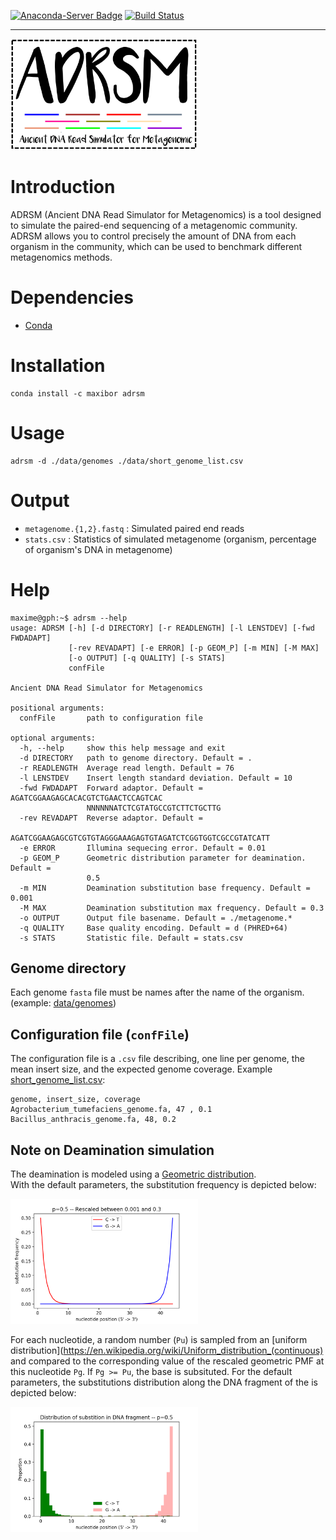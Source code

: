 [![Anaconda-Server Badge](https://anaconda.org/maxibor/adrsm/badges/installer/conda.svg)](https://anaconda.org/maxibor/adrsm) [![Build Status](https://travis-ci.org/maxibor/adrsm.svg?branch=master)](https://travis-ci.org/maxibor/adrsm)

---

<img src="./img/logo_adrsm.png" width="300">

# Introduction
ADRSM (Ancient DNA Read Simulator for Metagenomics) is a tool designed to simulate the paired-end sequencing of a metagenomic community. ADRSM allows you to control precisely the amount of DNA from each organism in the community, which can be used to benchmark different metagenomics methods.

# Dependencies
- [Conda](https://conda.io/miniconda.html)  

# Installation

```
conda install -c maxibor adrsm
```

# Usage

```
adrsm -d ./data/genomes ./data/short_genome_list.csv
```
# Output

- `metagenome.{1,2}.fastq` : Simulated paired end reads
- `stats.csv` : Statistics of simulated metagenome (organism, percentage of organism's DNA in metagenome)

# Help

```
maxime@gph:~$ adrsm --help
usage: ADRSM [-h] [-d DIRECTORY] [-r READLENGTH] [-l LENSTDEV] [-fwd FWDADAPT]
             [-rev REVADAPT] [-e ERROR] [-p GEOM_P] [-m MIN] [-M MAX]
             [-o OUTPUT] [-q QUALITY] [-s STATS]
             confFile

Ancient DNA Read Simulator for Metagenomics

positional arguments:
  confFile       path to configuration file

optional arguments:
  -h, --help     show this help message and exit
  -d DIRECTORY   path to genome directory. Default = .
  -r READLENGTH  Average read length. Default = 76
  -l LENSTDEV    Insert length standard deviation. Default = 10
  -fwd FWDADAPT  Forward adaptor. Default = AGATCGGAAGAGCACACGTCTGAACTCCAGTCAC
                 NNNNNNATCTCGTATGCCGTCTTCTGCTTG
  -rev REVADAPT  Reverse adaptor. Default =
                 AGATCGGAAGAGCGTCGTGTAGGGAAAGAGTGTAGATCTCGGTGGTCGCCGTATCATT
  -e ERROR       Illumina sequecing error. Default = 0.01
  -p GEOM_P      Geometric distribution parameter for deamination. Default =
                 0.5
  -m MIN         Deamination substitution base frequency. Default = 0.001
  -M MAX         Deamination substitution max frequency. Default = 0.3
  -o OUTPUT      Output file basename. Default = ./metagenome.*
  -q QUALITY     Base quality encoding. Default = d (PHRED+64)
  -s STATS       Statistic file. Default = stats.csv
```

## Genome directory
Each genome `fasta` file must be names after the name of the organism. (example: [data/genomes](./data/genomes))

## Configuration file (`confFile`)
The configuration file is a `.csv` file describing, one line per genome, the mean insert size, and the expected genome coverage.
Example [short_genome_list.csv](./data/short_genome_list.csv):

```
genome, insert_size, coverage
Agrobacterium_tumefaciens_genome.fa, 47 , 0.1
Bacillus_anthracis_genome.fa, 48, 0.2
```

## Note on Deamination simulation
The deamination is modeled using a [Geometric distribution](https://en.wikipedia.org/wiki/Geometric_distribution).   
With the default parameters, the substitution frequency is depicted below:  

<img src="./img/geometric_model.png" width="300">

For each nucleotide, a random number (`Pu`) is sampled from an [uniform distribution](https://en.wikipedia.org/wiki/Uniform_distribution_(continuous) and compared to the corresponding value of the rescaled geometric PMF at this nucleotide `Pg`. If `Pg >= Pu`, the base is subsituted.
For the default parameters, the substitutions  distribution along the DNA fragment of the is depicted below:  

<img src="./img/geometric_distribution.png" width="300">
